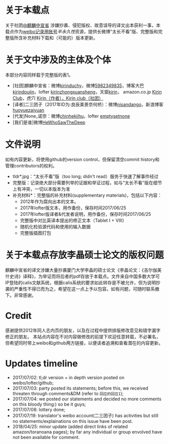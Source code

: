 # 关于本载点
关于社团[@麒麟中宣省](www.weibo.com/kirinduchy) 涉嫌抄袭、侵犯版权、故意误导的译文出本获利一事，本载点作为[weibo记录用账号](www.weibo.com/hewhosawthedeep/)*半永久性*资源，提供长微博“太长不看”版、完整版和完整版所含补充材料下载和（可能的）版本更新。

# 关于文中涉及的主体及个体
本部分内容同样载于完整版的表1。
- \[社团\]麒麟中宣省：微博[kirinduchy](http://www.weibo.com/kirinduchy)，微博[5982349835](http://www.weibo.com/u/5982349835)，博客大巴[kirindoujin](http://kirindoujin.blogbus.com/)，lofter [kirinzhongxuansheng](http://kirinzhongxuansheng.lofter.com/)，天窗[kirin](http://doujin.bangumi.tv/club/kirin)， amazon.co.jp [Kirin Club](https://www.amazon.co.jp/s/ref=bl_dp_s_web_0?ie=UTF8&search-alias=aps&field-keywords=Kirin+Club)，虎穴 [Kirin（作者），Kirin club（社团）](http://www.toranoana.jp/mailorder/cit/circle/92/66/5731303636363932/4b6972696e20436c7562_01.html)
- \[译者\]二三团子（2017年ID为:良辰美景奈何桥）：微博[nisandango](http://weibo.com/nisandango)，新浪博客[huoyuezaiyuan](http://blog.sina.com.cn/huoyuezaiyuan)
- \[代发\]None\_诺奈：微博[chinhekiihu](http://www.weibo.com/chinhekiihu)，lofter [emptysetnone](http://emptysetnone.lofter.com/)
- \[我们是谁\]微博[HeWhoSawTheDeep](http://www.weibo.com/hewhosawthedeep/)

# 文件说明
如有内容更新，将使用github的version control，但保留清空commit history和管理contributors的权利。
- tldr\*.jpg：“太长不看”版（too long; didn't read）服务于快速了解事件经过
- 完整版：记录绝大部分需要列举的证据和举证过程，如与“太长不看”版在细节上有冲突，一切以本版本为准
- 补充材料\*：完整版的补充材料(supplementary materials)，包括以下内容：
  * 2012年作为腐向出本的文本。
  * 2017年lofter版文本，用作备份，保存时间2017/06/25
  * 2017年lofter版译者&代发者说明，用作备份，保存时间2017/06/25
  * 完整版中对比英译本提出的修正文本（Tablet I + VIII）
  * 随机化检验源代码和使用的输入数据
  * 完整版插图打包

# 关于本载点存放李晶硕士论文的版权问题
麒麟中宣省的译文涉嫌大量抄袭厦门大学李晶的硕士论文《李晶论文：《吉尔伽美什史诗》译释》，为举证而将后者的pdf存放于本载点。文件来自中国多数大学可IP登陆的calis文献系统，根据calis系统的要求如此转存是不被允许，但为说明抄袭的严重性不得已而为之，希望在这一点上予以包容。如有问题，可随时联系撤下。非常感谢。

# Credit
感谢提供2012年同人志内页的朋友，以及在过程中提供排版修改意见和错字漏字修正的朋友。
本站点内容在不对内容做修改的前提下欢迎任意转载，不必署名，但希望同时带上weibo和github两方链接，以便读者追溯和查看潜在的内容更新。

# Updates timeline
- 2017/07/02: tl;dr version + in depth version posted on weibo/lofter/github;
- 2017/07/03: party posted its statements; before this, we received threaten through comments&DM (refer to `回应的回应1`);
- 2017/07/04: we posted our statements and decided no more comments on this bloody thing:) so be it guys;
- 2017/07/08: lottery done;
- 2017/07/19: translator's weibo account(二三团子) has activities but still no statements/explainations on this issue have been post.
- 2018/04/25: minor update (added direct links of related amazon/toranoana pages); by far any individual or group envolved have not been available for comment.
